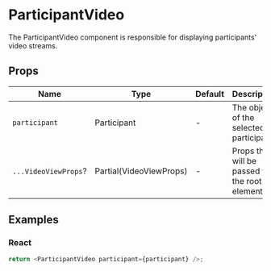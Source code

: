 # ParticipantVideo

The ParticipantVideo component is responsible for displaying participants' video streams.

## Props

| Name                 | Type                    | Default | Description                                    |
| -------------------- | ----------------------- | ------- | ---------------------------------------------- |
| `participant`        | Participant             | -       | The object of the selected participant.        |
| `...VideoViewProps`? | Partial(VideoViewProps) | -       | Props that will be passed to the root element. |

## Examples

### React

```javascript
return <ParticipantVideo participant={participant} />;
```
